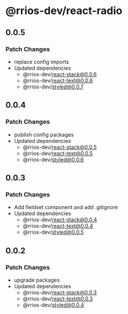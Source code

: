 # @rrios-dev/react-radio

## 0.0.5

### Patch Changes

- replace config imports
- Updated dependencies
  - @rrios-dev/react-stack@0.0.6
  - @rrios-dev/react-text@0.0.6
  - @rrios-dev/styled@0.0.7

## 0.0.4

### Patch Changes

- publish config packages
- Updated dependencies
  - @rrios-dev/react-stack@0.0.5
  - @rrios-dev/react-text@0.0.5
  - @rrios-dev/styled@0.0.6

## 0.0.3

### Patch Changes

- Add fieldset component and add .gitignore
- Updated dependencies
  - @rrios-dev/react-stack@0.0.4
  - @rrios-dev/react-text@0.0.4
  - @rrios-dev/styled@0.0.5

## 0.0.2

### Patch Changes

- upgrade packages
- Updated dependencies
  - @rrios-dev/react-stack@0.0.3
  - @rrios-dev/react-text@0.0.3
  - @rrios-dev/styled@0.0.4
